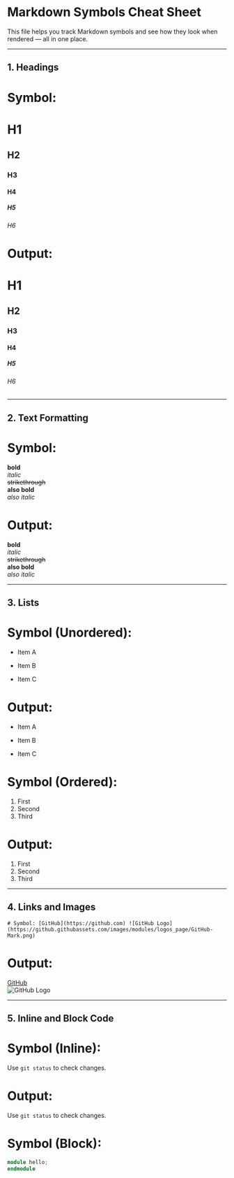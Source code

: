 # Markdown Symbols Cheat Sheet

This file helps you track Markdown symbols and see how they look when rendered — all in one place.

---

## 1. Headings

# Symbol:
# H1
## H2
### H3
#### H4
##### H5
###### H6

# Output:
# H1
## H2
### H3
#### H4
##### H5
###### H6

---

## 2. Text Formatting

# Symbol:
**bold**  
*italic*  
~~strikethrough~~  
__also bold__  
_also italic_

# Output:
**bold**  
*italic*  
~~strikethrough~~  
__also bold__  
_also italic_

---

## 3. Lists

# Symbol (Unordered):
- Item A  
* Item B  
+ Item C

# Output:
- Item A  
* Item B  
+ Item C

# Symbol (Ordered):
1. First  
2. Second  
3. Third

# Output:
1. First  
2. Second  
3. Third

---

## 4. Links and Images

`# Symbol:
[GitHub](https://github.com)
![GitHub Logo](https://github.githubassets.com/images/modules/logos_page/GitHub-Mark.png)`

# Output:  
[GitHub](https://github.com)  
![GitHub Logo](https://github.githubassets.com/images/modules/logos_page/GitHub-Mark.png)

---

## 5. Inline and Block Code

# Symbol (Inline):  
Use `git status` to check changes.

# Output:  
Use `git status` to check changes.

# Symbol (Block):  
```verilog
module hello;
endmodule
